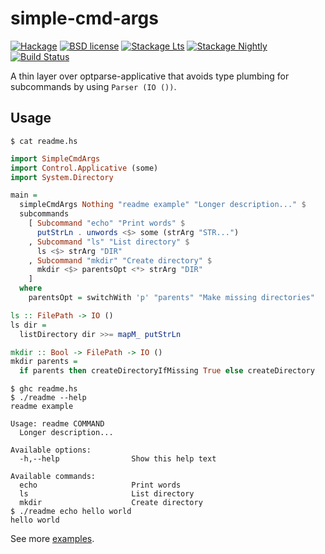 # simple-cmd-args

[![Hackage](https://img.shields.io/hackage/v/simple-cmd-args.svg)](https://hackage.haskell.org/package/simple-cmd-args)
[![BSD license](https://img.shields.io/badge/license-BSD-blue.svg)](LICENSE)
[![Stackage Lts](http://stackage.org/package/simple-cmd-args/badge/lts)](http://stackage.org/lts/package/simple-cmd-args)
[![Stackage Nightly](http://stackage.org/package/simple-cmd-args/badge/nightly)](http://stackage.org/nightly/package/simple-cmd-args)
[![Build Status](https://travis-ci.com/juhp/simple-cmd-args.svg?branch=master)](https://travis-ci.com/juhp/simple-cmd-args)

A thin layer over optparse-applicative that avoids type plumbing for
subcommands by using `Parser (IO ())`.

## Usage

```console
$ cat readme.hs
```
```haskell
import SimpleCmdArgs
import Control.Applicative (some)
import System.Directory

main =
  simpleCmdArgs Nothing "readme example" "Longer description..." $
  subcommands
    [ Subcommand "echo" "Print words" $
      putStrLn . unwords <$> some (strArg "STR...")
    , Subcommand "ls" "List directory" $
      ls <$> strArg "DIR"
    , Subcommand "mkdir" "Create directory" $
      mkdir <$> parentsOpt <*> strArg "DIR"
    ]
  where
    parentsOpt = switchWith 'p' "parents" "Make missing directories"

ls :: FilePath -> IO ()
ls dir =
  listDirectory dir >>= mapM_ putStrLn

mkdir :: Bool -> FilePath -> IO ()
mkdir parents =
  if parents then createDirectoryIfMissing True else createDirectory
```
```console
$ ghc readme.hs
$ ./readme --help
readme example

Usage: readme COMMAND
  Longer description...

Available options:
  -h,--help                Show this help text

Available commands:
  echo                     Print words
  ls                       List directory
  mkdir                    Create directory
$ ./readme echo hello world
hello world
```

See more [examples](https://github.com/juhp/simple-cmd-args/tree/master/examples).
